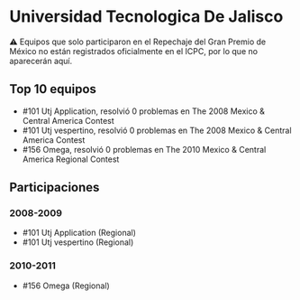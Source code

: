 # Universidad Tecnologica De Jalisco

:warning: Equipos que solo participaron en el Repechaje del Gran Premio de México no están registrados oficialmente en el ICPC, por lo que no aparecerán aquí.

## Top 10 equipos

- #101 Utj Application, resolvió 0 problemas en The 2008 Mexico & Central America Contest
- #101 Utj vespertino, resolvió 0 problemas en The 2008 Mexico & Central America Contest
- #156 Omega, resolvió 0 problemas en The 2010 Mexico & Central America Regional Contest

## Participaciones

### 2008-2009

- #101 Utj Application (Regional)
- #101 Utj vespertino (Regional)

### 2010-2011

- #156 Omega (Regional)



